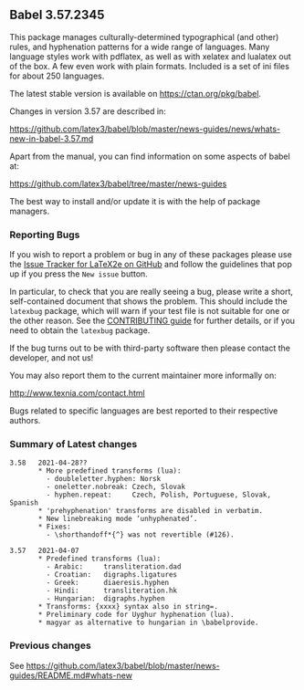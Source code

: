 ## Babel 3.57.2345

This package manages culturally-determined typographical (and other)
rules, and hyphenation patterns for a wide range of languages. Many
language styles work with pdflatex, as well as with xelatex and
lualatex out of the box. A few even work with plain formats. Included
is a set of ini files for about 250 languages.

The latest stable version is available on <https://ctan.org/pkg/babel>.

Changes in version 3.57 are described in:

https://github.com/latex3/babel/blob/master/news-guides/news/whats-new-in-babel-3.57.md

Apart from the manual, you can find information on some aspects of babel at:

https://github.com/latex3/babel/tree/master/news-guides

The best way to install and/or update it is with the help of package
managers.

### Reporting Bugs

If you wish to report a problem or bug in any of these packages please
use the
[Issue Tracker for LaTeX2e on GitHub](https://github.com/latex3/babel/issues)
and follow the guidelines that pop up if you press the `New issue`
button.

In particular, to check that you are really seeing a bug, please write
a short, self-contained document that shows the problem. This should
include the `latexbug` package, which will warn if your test file is
not suitable for one or the other reason. See the
[CONTRIBUTING guide](https://github.com/latex3/latex2e/blob/master/CONTRIBUTING.md)
for further details, or if you need to obtain the `latexbug` package.

If the bug turns out to be with third-party software then please
contact the developer, and not us!

You may also report them to the current maintainer more informally on:

   http://www.texnia.com/contact.html

Bugs related to specific languages are best reported to their
respective authors.

### Summary of Latest changes
```
3.58   2021-04-28??
       * More predefined transforms (lua):
         - doubleletter.hyphen: Norsk
         - oneletter.nobreak: Czech, Slovak
         - hyphen.repeat:     Czech, Polish, Portuguese, Slovak, Spanish
       * 'prehyphenation' transforms are disabled in verbatim.
       * New linebreaking mode ‘unhyphenated’.
       * Fixes:
         - \shorthandoff*{^} was not revertible (#126).
         
3.57   2021-04-07
       * Predefined transforms (lua):
         - Arabic:     transliteration.dad
         - Croatian:   digraphs.ligatures
         - Greek:      diaeresis.hyphen
         - Hindi:      transliteration.hk
         - Hungarian:  digraphs.hyphen
       * Transforms: {xxxx} syntax also in string=.
       * Preliminary code for Uyghur hyphenation (lua).
       * magyar as alternative to hungarian in \babelprovide.
```

### Previous changes

See https://github.com/latex3/babel/blob/master/news-guides/README.md#whats-new

